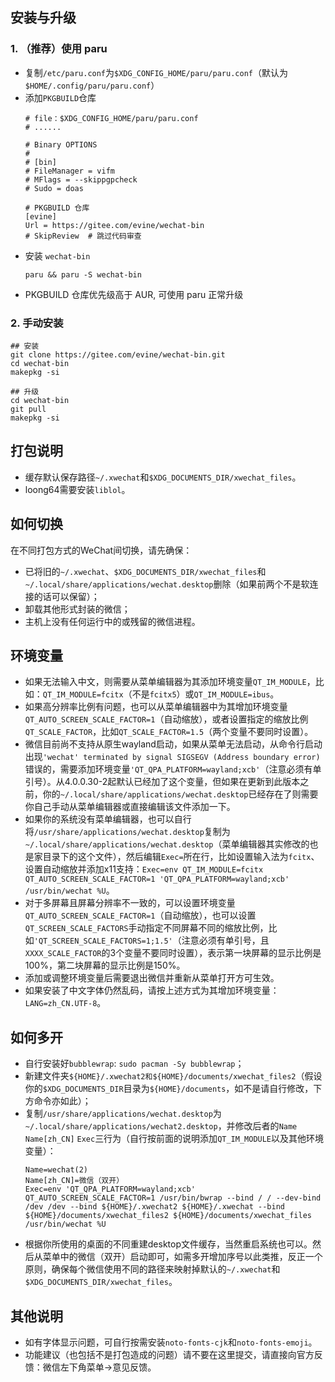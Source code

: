 ## 安装与升级

### 1. （推荐）使用 paru
- 复制`/etc/paru.conf`为`$XDG_CONFIG_HOME/paru/paru.conf`（默认为 `$HOME/.config/paru/paru.conf`）
- 添加`PKGBUILD`仓库
  ```properties
  # file：$XDG_CONFIG_HOME/paru/paru.conf
  # ......
  
  # Binary OPTIONS
  #
  # [bin]
  # FileManager = vifm
  # MFlags = --skippgpcheck
  # Sudo = doas

  # PKGBUILD 仓库
  [evine]
  Url = https://gitee.com/evine/wechat-bin
  # SkipReview  # 跳过代码审查
  ```
- 安装 `wechat-bin`
  ```shell
  paru && paru -S wechat-bin
  ```
- PKGBUILD 仓库优先级高于 AUR, 可使用 paru 正常升级

### 2. 手动安装

```shell
## 安装
git clone https://gitee.com/evine/wechat-bin.git
cd wechat-bin
makepkg -si

## 升级
cd wechat-bin
git pull
makepkg -si
```

## 打包说明

- 缓存默认保存路径`~/.xwechat`和`$XDG_DOCUMENTS_DIR/xwechat_files`。
- loong64需要安装`liblol`。

## 如何切换

在不同打包方式的WeChat间切换，请先确保：

- 已将旧的`~/.xwechat`、`$XDG_DOCUMENTS_DIR/xwechat_files`和`~/.local/share/applications/wechat.desktop`删除（如果前两个不是软连接的话可以保留）；
- 卸载其他形式封装的微信；
- 主机上没有任何运行中的或残留的微信进程。

## 环境变量

- 如果无法输入中文，则需要从菜单编辑器为其添加环境变量`QT_IM_MODULE`，比如：`QT_IM_MODULE=fcitx`（不是`fcitx5`）或`QT_IM_MODULE=ibus`。
- 如果高分辨率比例有问题，也可以从菜单编辑器中为其增加环境变量`QT_AUTO_SCREEN_SCALE_FACTOR=1`（自动缩放），或者设置指定的缩放比例`QT_SCALE_FACTOR`，比如`QT_SCALE_FACTOR=1.5`（两个变量不要同时设置）。
- 微信目前尚不支持从原生wayland启动，如果从菜单无法启动，从命令行启动出现`'wechat' terminated by signal SIGSEGV (Address boundary error)`错误的，需要添加环境变量`'QT_QPA_PLATFORM=wayland;xcb'`（注意必须有单引号）。从4.0.0.30-2起默认已经加了这个变量，但如果在更新到此版本之前，你的`~/.local/share/applications/wechat.desktop`已经存在了则需要你自己手动从菜单编辑器或直接编辑该文件添加一下。
- 如果你的系统没有菜单编辑器，也可以自行将`/usr/share/applications/wechat.desktop`复制为`~/.local/share/applications/wechat.desktop`（菜单编辑器其实修改的也是家目录下的这个文件），然后编辑`Exec=`所在行，比如设置输入法为`fcitx`、设置自动缩放并添加x11支持：`Exec=env QT_IM_MODULE=fcitx QT_AUTO_SCREEN_SCALE_FACTOR=1 'QT_QPA_PLATFORM=wayland;xcb' /usr/bin/wechat %U`。
- 对于多屏幕且屏幕分辨率不一致的，可以设置环境变量`QT_AUTO_SCREEN_SCALE_FACTOR=1`（自动缩放），也可以设置`QT_SCREEN_SCALE_FACTORS`手动指定不同屏幕不同的缩放比例，比如`'QT_SCREEN_SCALE_FACTORS=1;1.5'`（注意必须有单引号，且`XXXX_SCALE_FACTOR`的3个变量不要同时设置），表示第一块屏幕的显示比例是100%，第二块屏幕的显示比例是150%。
- 添加或调整环境变量后需要退出微信并重新从菜单打开方可生效。
- 如果安装了中文字体仍然乱码，请按上述方式为其增加环境变量：`LANG=zh_CN.UTF-8`。

## 如何多开

- 自行安装好`bubblewrap`: `sudo pacman -Sy bubblewrap`；
- 新建文件夹`${HOME}/.xwechat2和${HOME}/documents/xwechat_files2`（假设你的`$XDG_DOCUMENTS_DIR`目录为`${HOME}/documents`，如不是请自行修改，下方命令亦如此）；
- 复制`/usr/share/applications/wechat.desktop`为`~/.local/share/applications/wechat2.desktop`，并修改后者的`Name` `Name[zh_CN]` `Exec`三行为（自行按前面的说明添加`QT_IM_MODULE`以及其他环境变量）：
  ```desktop
  Name=wechat(2)
  Name[zh_CN]=微信（双开）
  Exec=env 'QT_QPA_PLATFORM=wayland;xcb' QT_AUTO_SCREEN_SCALE_FACTOR=1 /usr/bin/bwrap --bind / / --dev-bind /dev /dev --bind ${HOME}/.xwechat2 ${HOME}/.xwechat --bind ${HOME}/documents/xwechat_files2 ${HOME}/documents/xwechat_files /usr/bin/wechat %U
  ```
-  根据你所使用的桌面的不同重建desktop文件缓存，当然重启系统也可以。然后从菜单中的微信（双开）启动即可，如需多开增加序号以此类推，反正一个原则，确保每个微信使用不同的路径来映射掉默认的`~/.xwechat`和`$XDG_DOCUMENTS_DIR/xwechat_files`。

## 其他说明

- 如有字体显示问题，可自行按需安装`noto-fonts-cjk`和`noto-fonts-emoji`。
- 功能建议（也包括不是打包造成的问题）请不要在这里提交，请直接向官方反馈：微信左下角菜单->意见反馈。
